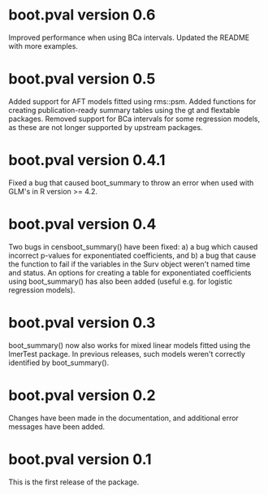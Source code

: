 # boot.pval version 0.6
Improved performance when using BCa intervals. Updated the README with more examples.

# boot.pval version 0.5
Added support for AFT models fitted using rms::psm. Added functions for creating publication-ready summary tables using the gt and flextable packages. Removed support for BCa intervals for some regression models, as these are not longer supported by upstream packages.

# boot.pval version 0.4.1
Fixed a bug that caused boot_summary to throw an error when used with GLM's in R version >= 4.2.

# boot.pval version 0.4
Two bugs in censboot_summary() have been fixed: a) a bug which caused incorrect p-values for exponentiated coefficients, and b) a bug that cause the function to fail if the variables in the Surv object weren't named time and status. An options for creating a table for exponentiated coefficients using boot_summary() has also been added (useful e.g. for logistic regression models).

# boot.pval version 0.3
boot_summary() now also works for mixed linear models fitted using the lmerTest package. In previous releases, such models weren't correctly identified by boot_summary().

# boot.pval version 0.2
Changes have been made in the documentation, and additional error messages have been added.

# boot.pval version 0.1
This is the first release of the package.
